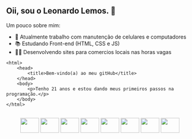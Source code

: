 ## Oii, sou o Leonardo Lemos. 👋

Um pouco sobre mim:

- 📱 Atualmente trabalho com manutenção de celulares e computadores
- 📚 Estudando Front-end (HTML, CSS e JS)
- 🧑‍💻 Desenvolvendo sites para comercios locais nas horas vagas

~~~
<html>
    <head>
        <title>Bem-vindo(a) ao meu gitHub</title>
    </head>
    <body>
        <p>Tenho 21 anos e estou dando meus primeiros passos na programação.</p>
    </body>
</html>
~~~

##
<div align="center">
    <img align="center" height="40" width="50" src="https://cdn.jsdelivr.net/gh/devicons/devicon/icons/illustrator/illustrator-plain.svg">
    <img align="center" height="40" width="50" src="https://cdn.jsdelivr.net/gh/devicons/devicon/icons/photoshop/photoshop-plain.svg">
    <img align="center" height="40" width="50" src="https://cdn.jsdelivr.net/gh/devicons/devicon/icons/aftereffects/aftereffects-original.svg">
    <img align="center" height="40" width="50" src="https://cdn.jsdelivr.net/gh/devicons/devicon/icons/premierepro/premierepro-original.svg">
    <img align="center" height="40" width="50" src="https://cdn.jsdelivr.net/gh/devicons/devicon/icons/html5/html5-original.svg">
    <img align="center" height="40" width="50" src="https://cdn.jsdelivr.net/gh/devicons/devicon/icons/css3/css3-original.svg">
    <img align="center" height="40" width="50" src="https://cdn.jsdelivr.net/gh/devicons/devicon/icons/javascript/javascript-original.svg">
    <img align="center" height="40" width="50" src="https://cdn.jsdelivr.net/gh/devicons/devicon/icons/vscode/vscode-original.svg">
</div>



